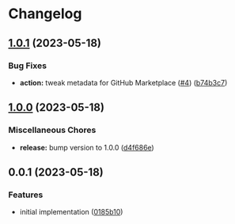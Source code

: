 # Changelog

## [1.0.1](https://github.com/jimeh/update-tags-action/compare/v1.0.0...v1.0.1) (2023-05-18)

### Bug Fixes

- **action:** tweak metadata for GitHub Marketplace
  ([#4](https://github.com/jimeh/update-tags-action/issues/4))
  ([b74b3c7](https://github.com/jimeh/update-tags-action/commit/b74b3c77fc20bdfd61e29dbf680a9f84612e5fda))

## [1.0.0](https://github.com/jimeh/update-tags-action/compare/v0.0.1...v1.0.0) (2023-05-18)

### Miscellaneous Chores

- **release:** bump version to 1.0.0
  ([d4f686e](https://github.com/jimeh/update-tags-action/commit/d4f686ef9ff51ff4426907f89983bd286903c23e))

## 0.0.1 (2023-05-18)

### Features

- initial implementation
  ([0185b10](https://github.com/jimeh/update-tags-action/commit/0185b100ff1752ce06ade4b147b6befb8c37e525))
